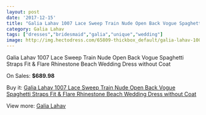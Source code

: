 ```yaml
---
layout: post
date: '2017-12-15'
title: "Galia Lahav 1007 Lace Sweep Train Nude Open Back Vogue Spaghetti Straps Fit & Flare Rhinestone Beach Wedding Dress without Coat"
category: Galia Lahav
tags: ["dresses","bridesmaid","galia","unique","wedding"]
image: http://img.hectodress.com/65809-thickbox_default/galia-lahav-1007-lace-sweep-train-nude-open-back-vogue-spaghetti-straps-fit-flare-rhinestone-beach-wedding-dress-without-coat.jpg
---
```

Galia Lahav 1007 Lace Sweep Train Nude Open Back Vogue Spaghetti Straps Fit & Flare Rhinestone Beach Wedding Dress without Coat

On Sales: **$689.98**
<a href="https://www.hectodress.com/galia-lahav/21140-galia-lahav-1007-lace-sweep-train-nude-open-back-vogue-spaghetti-straps-fit-flare-rhinestone-beach-wedding-dress-without-coat.html"><amp-img layout="responsive" width="600" height="600" src="//img.hectodress.com/65809-thickbox_default/galia-lahav-1007-lace-sweep-train-nude-open-back-vogue-spaghetti-straps-fit-flare-rhinestone-beach-wedding-dress-without-coat.jpg" alt="Galia Lahav 1007 Lace Sweep Train Nude Open Back Vogue Spaghetti Straps Fit & Flare Rhinestone Beach Wedding Dress without Coat 0" /></a>
<a href="https://www.hectodress.com/galia-lahav/21140-galia-lahav-1007-lace-sweep-train-nude-open-back-vogue-spaghetti-straps-fit-flare-rhinestone-beach-wedding-dress-without-coat.html"><amp-img layout="responsive" width="600" height="600" src="//img.hectodress.com/65816-thickbox_default/galia-lahav-1007-lace-sweep-train-nude-open-back-vogue-spaghetti-straps-fit-flare-rhinestone-beach-wedding-dress-without-coat.jpg" alt="Galia Lahav 1007 Lace Sweep Train Nude Open Back Vogue Spaghetti Straps Fit & Flare Rhinestone Beach Wedding Dress without Coat 1" /></a>
<a href="https://www.hectodress.com/galia-lahav/21140-galia-lahav-1007-lace-sweep-train-nude-open-back-vogue-spaghetti-straps-fit-flare-rhinestone-beach-wedding-dress-without-coat.html"><amp-img layout="responsive" width="600" height="600" src="//img.hectodress.com/65815-thickbox_default/galia-lahav-1007-lace-sweep-train-nude-open-back-vogue-spaghetti-straps-fit-flare-rhinestone-beach-wedding-dress-without-coat.jpg" alt="Galia Lahav 1007 Lace Sweep Train Nude Open Back Vogue Spaghetti Straps Fit & Flare Rhinestone Beach Wedding Dress without Coat 2" /></a>
<a href="https://www.hectodress.com/galia-lahav/21140-galia-lahav-1007-lace-sweep-train-nude-open-back-vogue-spaghetti-straps-fit-flare-rhinestone-beach-wedding-dress-without-coat.html"><amp-img layout="responsive" width="600" height="600" src="//img.hectodress.com/65814-thickbox_default/galia-lahav-1007-lace-sweep-train-nude-open-back-vogue-spaghetti-straps-fit-flare-rhinestone-beach-wedding-dress-without-coat.jpg" alt="Galia Lahav 1007 Lace Sweep Train Nude Open Back Vogue Spaghetti Straps Fit & Flare Rhinestone Beach Wedding Dress without Coat 3" /></a>
<a href="https://www.hectodress.com/galia-lahav/21140-galia-lahav-1007-lace-sweep-train-nude-open-back-vogue-spaghetti-straps-fit-flare-rhinestone-beach-wedding-dress-without-coat.html"><amp-img layout="responsive" width="600" height="600" src="//img.hectodress.com/65813-thickbox_default/galia-lahav-1007-lace-sweep-train-nude-open-back-vogue-spaghetti-straps-fit-flare-rhinestone-beach-wedding-dress-without-coat.jpg" alt="Galia Lahav 1007 Lace Sweep Train Nude Open Back Vogue Spaghetti Straps Fit & Flare Rhinestone Beach Wedding Dress without Coat 4" /></a>
<a href="https://www.hectodress.com/galia-lahav/21140-galia-lahav-1007-lace-sweep-train-nude-open-back-vogue-spaghetti-straps-fit-flare-rhinestone-beach-wedding-dress-without-coat.html"><amp-img layout="responsive" width="600" height="600" src="//img.hectodress.com/65812-thickbox_default/galia-lahav-1007-lace-sweep-train-nude-open-back-vogue-spaghetti-straps-fit-flare-rhinestone-beach-wedding-dress-without-coat.jpg" alt="Galia Lahav 1007 Lace Sweep Train Nude Open Back Vogue Spaghetti Straps Fit & Flare Rhinestone Beach Wedding Dress without Coat 5" /></a>
<a href="https://www.hectodress.com/galia-lahav/21140-galia-lahav-1007-lace-sweep-train-nude-open-back-vogue-spaghetti-straps-fit-flare-rhinestone-beach-wedding-dress-without-coat.html"><amp-img layout="responsive" width="600" height="600" src="//img.hectodress.com/65811-thickbox_default/galia-lahav-1007-lace-sweep-train-nude-open-back-vogue-spaghetti-straps-fit-flare-rhinestone-beach-wedding-dress-without-coat.jpg" alt="Galia Lahav 1007 Lace Sweep Train Nude Open Back Vogue Spaghetti Straps Fit & Flare Rhinestone Beach Wedding Dress without Coat 6" /></a>
<a href="https://www.hectodress.com/galia-lahav/21140-galia-lahav-1007-lace-sweep-train-nude-open-back-vogue-spaghetti-straps-fit-flare-rhinestone-beach-wedding-dress-without-coat.html"><amp-img layout="responsive" width="600" height="600" src="//img.hectodress.com/65810-thickbox_default/galia-lahav-1007-lace-sweep-train-nude-open-back-vogue-spaghetti-straps-fit-flare-rhinestone-beach-wedding-dress-without-coat.jpg" alt="Galia Lahav 1007 Lace Sweep Train Nude Open Back Vogue Spaghetti Straps Fit & Flare Rhinestone Beach Wedding Dress without Coat 7" /></a>

Buy it: [Galia Lahav 1007 Lace Sweep Train Nude Open Back Vogue Spaghetti Straps Fit & Flare Rhinestone Beach Wedding Dress without Coat](https://www.hectodress.com/galia-lahav/21140-galia-lahav-1007-lace-sweep-train-nude-open-back-vogue-spaghetti-straps-fit-flare-rhinestone-beach-wedding-dress-without-coat.html "Galia Lahav 1007 Lace Sweep Train Nude Open Back Vogue Spaghetti Straps Fit & Flare Rhinestone Beach Wedding Dress without Coat")

View more: [Galia Lahav](https://www.hectodress.com/315-galia-lahav "Galia Lahav")